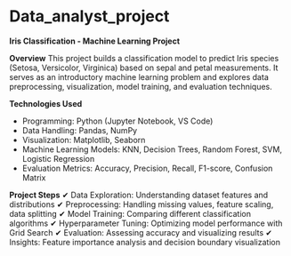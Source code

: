 # Data_analyst_project

**Iris Classification - Machine Learning Project**

**Overview**
This project builds a classification model to predict Iris species (Setosa, Versicolor, Virginica) based on sepal and petal measurements. It serves as an introductory machine learning problem and explores data preprocessing, visualization, model training, and evaluation techniques.

**Technologies Used**
- Programming: Python (Jupyter Notebook, VS Code)
- Data Handling: Pandas, NumPy
- Visualization: Matplotlib, Seaborn
- Machine Learning Models: KNN, Decision Trees, Random Forest, SVM, Logistic Regression
- Evaluation Metrics: Accuracy, Precision, Recall, F1-score, Confusion Matrix
  
**Project Steps**
✔ Data Exploration: Understanding dataset features and distributions
✔ Preprocessing: Handling missing values, feature scaling, data splitting
✔ Model Training: Comparing different classification algorithms
✔ Hyperparameter Tuning: Optimizing model performance with Grid Search
✔ Evaluation: Assessing accuracy and visualizing results
✔ Insights: Feature importance analysis and decision boundary visualization
